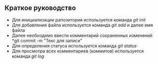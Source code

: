 ## Краткое руководство
* Для инициализации рапозитория используется команда *git init*
* Для добавления файла используется команда *git add* и далее имя файла
* Далее необходимо ввести комментарий сохраненных изменений *git commit -m "Текс для записи"
* Для определения статуса используется команда *git status*
* Для просмотра всех комментариев (коммитов) используется команда *git log*